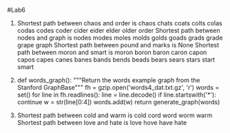 #Lab6

1. Shortest path between chaos and order is
chaos
chats
coats
colts
colas
codas
codes
coder
cider
eider
elder
older
order
Shortest path between nodes and graph is
nodes
modes
moles
molds
golds
goads
grads
grade
grape
graph
Shortest path between pound and marks is
None
Shortest path between moron and smart is
moron
boron
baron
caron
capon
capos
capes
canes
banes
bands
bends
beads
bears
sears
stars
start
smart


2. def words_graph():
    """Return the words example graph from the Stanford GraphBase"""
    fh = gzip.open('words4_dat.txt.gz', 'r')
    words = set()
    for line in fh.readlines():
        line = line.decode()
        if line.startswith('*'):
            continue
        w = str(line[0:4])
        words.add(w)
    return generate_graph(words)
3. Shortest path between cold and warm is
cold
cord
word
worm
warm
Shortest path between love and hate is
love
hove
have
hate






